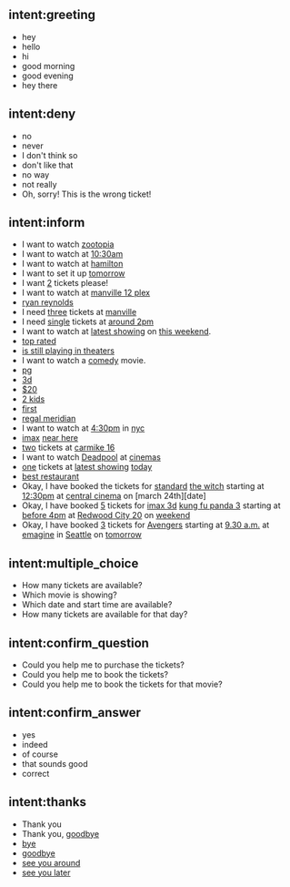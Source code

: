 ## intent:greeting
- hey
- hello
- hi
- good morning
- good evening
- hey there

## intent:deny
- no
- never
- I don't think so
- don't like that
- no way
- not really
- Oh, sorry! This is the wrong ticket!

## intent:inform
- I want to watch [zootopia](moviename)
- I want to watch at [10:30am](starttime)
- I want to watch at [hamilton](city)
- I want to set it up [tomorrow](date)
- I want [2](numberofpeople) tickets please!
- I want to watch at [manville 12 plex](theater)
- [ryan reynolds](actor)
- I need [three](numberofpeople) tickets at [manville](city) [](state)
- I need [single](numberofpeople) tickets at [around 2pm](starttime)
- I want to watch at [latest showing](starttime) on [this weekend](date).
- [top rated](critic_rating)
- [is still playing in theaters](description)
- I want to watch a [comedy](genre) movie.
- [pg](mpaa_rating)
- [3d](video_format)
- [$20](price)
- [2 kids](numberofkids)
- [first](moviename)
- [regal meridian](theater_chain)
- I want to watch at [4:30pm](starttime) in [nyc](city)
- [imax](video_format) [near here](distanceconstraints)
- [two](numberofpeople) tickets at [carmike 16](theater)
- I want to watch [Deadpool](moviename) at [cinemas](theater)
- [one](numberofpeople) tickets at [latest showing](starttime) [today](date)
- [best restaurant](other)
- Okay, I have booked the tickets for [standard](video_format) [the witch](moviename) starting at [12:30pm](starttime) at [central cinema](theater) on [march 24th][date]
- Okay, I have booked [5](numberofpeople) tickets for [imax 3d](video_format) [kung fu panda 3](moviename) starting at [before 4pm](starttime) at [Redwood City 20](theater) on [weekend](date)
- Okay, I have booked [3](numberofpeople) tickets for [Avengers](moviename) starting at [9.30 a.m.](starttime) at [emagine](theater) in [Seattle](city) on [tomorrow](date)

## intent:multiple_choice
- How many tickets are available?
- Which movie is showing?
- Which date and start time are available?
- How many tickets are available for that day?

## intent:confirm_question
- Could you help me to purchase the tickets?
- Could you help me to book the tickets?
- Could you help me to book the tickets for that movie?

## intent:confirm_answer
- yes
- indeed
- of course
- that sounds good
- correct 

## intent:thanks
- Thank you
- Thank you, [goodbye](closing)
- [bye](closing)
- [goodbye](closing)
- [see you around](closing)
- [see you later](closing)